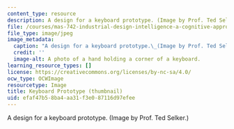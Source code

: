 ```yaml
---
content_type: resource
description: A design for a keyboard prototype. (Image by Prof. Ted Selker.)
file: /courses/mas-742-industrial-design-intelligence-a-cognitive-approach-to-engineering-fall-2003/efaf47b58ba4aa31f3e087116d97efee_mas-742f03-th.jpg
file_type: image/jpeg
image_metadata:
  caption: "A design for a keyboard prototype.\_(Image by Prof. Ted Selker.)"
  credit: ''
  image-alt: A photo of a hand holding a corner of a keyboard.
learning_resource_types: []
license: https://creativecommons.org/licenses/by-nc-sa/4.0/
ocw_type: OCWImage
resourcetype: Image
title: Keyboard Prototype (thumbnail)
uid: efaf47b5-8ba4-aa31-f3e0-87116d97efee
---
```

A design for a keyboard prototype. (Image by Prof. Ted Selker.)